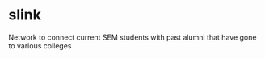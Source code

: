 # slink
Network to connect current SEM students with past alumni that have gone to various colleges
